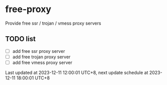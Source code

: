 
# free-proxy
Provide free ssr / trojan / vmess proxy servers


## TODO list
- [ ] add free ssr proxy server
- [ ] add free trojan proxy server
- [ ] add free vmess proxy server

Last updated at 2023-12-11 12:00:01 UTC+8, next update schedule at 2023-12-11 18:00:01 UTC+8

